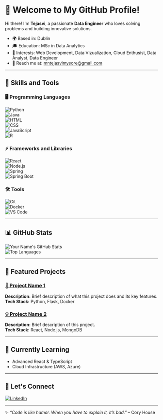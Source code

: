 # 👋 Welcome to My GitHub Profile!

Hi there! I'm **Tejasvi**, a passionate **Data Engineer** who loves solving problems and building innovative solutions.  

- 🌍 Based in: Dublin  
- 🎓 Education: MSc in Data Analytics  
- 🌟 Interests: Web Development, Data Vizualization, Cloud Enthusist, Data Analyst, Data Engineer  
- 📧 Reach me at: mntejasvimysore@gmail.com  

---
## 🚀 Skills and Tools  
### 🖥️ Programming Languages  
![Python](https://img.shields.io/badge/Python-3776AB?style=for-the-badge&logo=python&logoColor=white)  
![Java](https://img.shields.io/badge/Java-007396?style=for-the-badge&logo=java&logoColor=white)  
![HTML](https://img.shields.io/badge/HTML5-E34F26?style=for-the-badge&logo=html5&logoColor=white)  
![CSS](https://img.shields.io/badge/CSS3-1572B6?style=for-the-badge&logo=css3&logoColor=white)  
![JavaScript](https://img.shields.io/badge/JavaScript-F7DF1E?style=for-the-badge&logo=javascript&logoColor=black)  
![R](https://img.shields.io/badge/R-276DC3?style=for-the-badge&logo=r&logoColor=white)  

### ⚡ Frameworks and Libraries  
![React](https://img.shields.io/badge/React-20232A?style=for-the-badge&logo=react&logoColor=61DAFB)  
![Node.js](https://img.shields.io/badge/Node.js-339933?style=for-the-badge&logo=node.js&logoColor=white)  
![Spring](https://img.shields.io/badge/Spring-6DB33F?style=for-the-badge&logo=spring&logoColor=white)  
![Spring Boot](https://img.shields.io/badge/Spring%20Boot-6DB33F?style=for-the-badge&logo=springboot&logoColor=white)  

### 🛠️ Tools  
![Git](https://img.shields.io/badge/Git-F05032?style=for-the-badge&logo=git&logoColor=white)  
![Docker](https://img.shields.io/badge/Docker-2496ED?style=for-the-badge&logo=docker&logoColor=white)  
![VS Code](https://img.shields.io/badge/VS%20Code-007ACC?style=for-the-badge&logo=visual-studio-code&logoColor=white)  

---

## 📊 GitHub Stats  

![Your Name's GitHub Stats](https://github-readme-stats.vercel.app/api?username=tejasvi91&show_icons=true&theme=radical)  
![Top Languages](https://github-readme-stats.vercel.app/api/top-langs/?username=tejasvi91&layout=compact&theme=radical)  

---

## 🌟 Featured Projects  

### [🚀 Project Name 1](https://github.com/YourUsername/Project1)  
**Description:** Brief description of what this project does and its key features.  
**Tech Stack:** Python, Flask, Docker  

### [💡 Project Name 2](https://github.com/YourUsername/Project2)  
**Description:** Brief description of this project.  
**Tech Stack:** React, Node.js, MongoDB  

---

## 🌱 Currently Learning  
- Advanced React & TypeScript  
- Cloud Infrastructure (AWS, Azure)  

---

## 🤝 Let's Connect  

[![LinkedIn](https://img.shields.io/badge/LinkedIn-0A66C2?style=for-the-badge&logo=linkedin&logoColor=white)](https://linkedin.com/in/YourProfile)  

---

✨ _“Code is like humor. When you have to explain it, it’s bad.”_ – Cory House  
